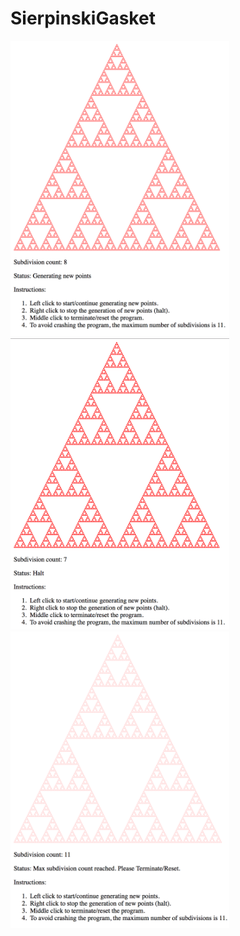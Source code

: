# SierpinskiGasket

<img src="GeneratingScreenshot.png" width=350>
<img src="HaltScreenshot.png" width=350>
<img src="MaxSubdivisionScreenShot.png" width=350>
